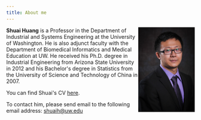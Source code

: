 ```yaml
---
title: About me
---
```


<img src='./images/portrait.jpg' alt='portrait' style="width:30%" align="right"/>

**Shuai Huang** is a Professor in the Department of Industrial and Systems Engineering at the University of Washington. He is also adjunct faculty with the Department of Biomedical Informatics and Medical Education at UW. He received his Ph.D. degree in Industrial Engineering from Arizona State University in 2012 and his Bachelor's degree in Statistics from the University of Science and Technology of China in 2007.

You can find Shuai's CV [here](https://drive.google.com/file/d/1gMwMcuGy3hK3-nH9hTJyznHe9OopqIfs/view?usp=sharing).

To contact him, please send email to the following email address: [shuaih@uw.edu](shuaih@uw.edu)

